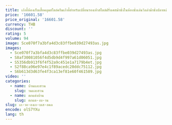 ```yaml
---
title: เก้าอี้ห้องเก็บเสื้อคลุมสไตล์ครีมเก้าอี้สำหรับเปลี่ยนรองเท้าสไตล์ฝรั่งเศสม้านั่งในห้องนั่งเล่นวิลล่าม้านั่งปลายเตียงหรูหราอเมริกัน
price: '16601.58'
price_original: '16601.58'
currency: THB
discount: ''
rating: 5
volume: 94
image: Sce070f7a3bfa4d3c83ffbe039d27493as.jpg
images:
  - Sce070f7a3bfa4d3c83ffbe039d27493as.jpg
  - S8af30081056f4d5db9d4f997a61d06051.jpg
  - S5356db913f6f4f52a9c451e1a7179b4et.jpg
  - S2f88ca96e97e4c1f89acedc20ddc75112.jpg
  - S6b613d3d63fe4f3ca13ef81e60f461589.jpg
video: ''
categories:
  - name: บ้านและสวน
    slug: านและสวน
  - name: ตกแต่งบ้าน
    slug: ตกแต-งบ-าน
slug: เก-าอ-องเก-บเส-อคล
encode: olS7YXu
lang: th
---
```

  